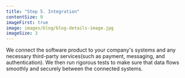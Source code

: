 ```yaml
---
title: "Step 5. Integration"
contentSize: 9
imageFirst: true
image: images/blog/blog-details-image.jpg
imageSize: 3
---
```




We connect the software product to your company's systems and any necessary third-party 
services(such as payment, messaging, and authentication). We then run rigorous tests to 
make sure that data flows smoothly and securely between the connected systems.
